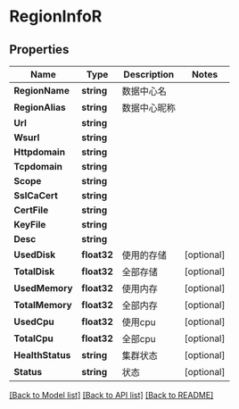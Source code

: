 # RegionInfoR

## Properties

Name | Type | Description | Notes
------------ | ------------- | ------------- | -------------
**RegionName** | **string** | 数据中心名 | 
**RegionAlias** | **string** | 数据中心昵称 | 
**Url** | **string** |  | 
**Wsurl** | **string** |  | 
**Httpdomain** | **string** |  | 
**Tcpdomain** | **string** |  | 
**Scope** | **string** |  | 
**SslCaCert** | **string** |  | 
**CertFile** | **string** |  | 
**KeyFile** | **string** |  | 
**Desc** | **string** |  | 
**UsedDisk** | **float32** | 使用的存储 | [optional] 
**TotalDisk** | **float32** | 全部存储 | [optional] 
**UsedMemory** | **float32** | 使用内存 | [optional] 
**TotalMemory** | **float32** | 全部内存 | [optional] 
**UsedCpu** | **float32** | 使用cpu | [optional] 
**TotalCpu** | **float32** | 全部cpu | [optional] 
**HealthStatus** | **string** | 集群状态 | [optional] 
**Status** | **string** | 状态 | [optional] 

[[Back to Model list]](../README.md#documentation-for-models) [[Back to API list]](../README.md#documentation-for-api-endpoints) [[Back to README]](../README.md)


